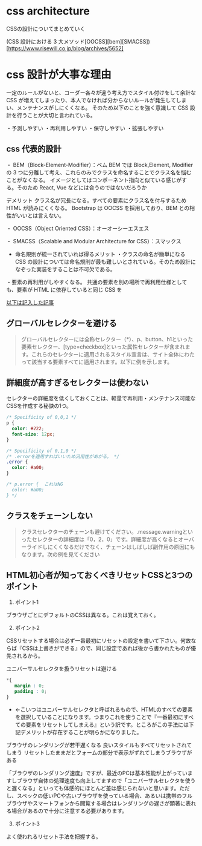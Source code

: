 # css architecture

CSSの設計についてまとめていく

(CSS 設計における 3 大メソッド[OOCSS][bem][SMACSS])[https://www.risewill.co.jp/blog/archives/5652]

# css 設計が大事な理由

一定のルールがないと、コーダー各々が違う考え方でスタイル付けをして余計な CSS が増えてしまったり、本人でなければ分からないルールが発生してしまい、メンテナンスがしにくくなる。
そのため以下のことを強く意識して CSS 設計を行うことが大切と言われている。

・予測しやすい
・再利用しやすい
・保守しやすい
・拡張しやすい

## css 代表的設計

・ BEM（Block-Element-Modifier）：ベム
BEM では Block,Element, Modifier の 3 つに分離して考え、これらのみでクラスを命名することでクラス名を悩むことがなくなる。
イメージとしてはコンポーネント指向と似ている感じがする。そのため React, Vue などには合うのではないだろうか

デメリット
クラス名が冗長になる。すべての要素にクラス名を付与するため HTML が読みにくくなる。
Bootstrap は OOCSS を採用しており、BEM との相性がいいとは言えない。

・ OOCSS（Object Oriented CSS）：オーオーシーエスエス

・ SMACSS（Scalable and Modular Architecture for CSS）：スマックス

- 命名規則が統一されていれば得るメリット
  ・クラスの命名が簡単になる
  CSS の設計については命名規則が最も難しいとされている。そのため設計になぞった実装をすることは不可欠である。

・要素の再利用がしやすくなる。
共通の要素を別の場所で再利用仕様としても、要素が HTML に依存していると同じ CSS を

[以下は記入した記事](https://www.webprofessional.jp/golden-guidelines-for-writing-clean-css/)

## グローバルセレクターを避ける

>グローバルセレクターには全称セレクター（*）、p、button、h1といった要素セレクター、[type=checkbox]といった属性セレクターが含まれます。これらのセレクターに適用されるスタイル宣言は、サイト全体にわたって該当する要素すべてに適用されます。以下に例を示します。

## 詳細度が高すぎるセレクターは使わない

セレクターの詳細度を低くしておくことは、軽量で再利用・メンテナンス可能なCSSを作成する秘訣の1つ。

```css
/* Specificity of 0,0,1 */
p {
  color: #222;
  font-size: 12px;
}

/* Specificity of 0,1,0 */
/* .errorを適用すればいいため汎用性があがる。 */
.error {
  color: #a00;
}

/* p.error {  これはNG
  color: #a00;
} */
```

## クラスをチェーンしない

>クラスセレクターのチェーンも避けてください。.message.warningといったセレクターの詳細度は「0，2，0」です。詳細度が高くなるとオーバーライドしにくくなるだけでなく、チェーンはしばしば副作用の原因にもなります。次の例を見てください


## HTML初心者が知っておくべきリセットCSSと3つのポイント

1. ポイント1

ブラウザごとにデフォルトのCSSは異なる。これは覚えておく。

2. ポイント2

CSSリセットする場合は必ず一番最初にリセットの設定を書いて下さい。何故ならば『CSSは上書きができる』ので、同じ設定であれば後から書かれたものが優先されるから。

ユニバーサルセレクタを扱うリセットは避ける

```css
*{
   margin : 0;
   padding : 0;
}
```

* ←こいつはユニバーサルセレクタと呼ばれるもので、HTMLのすべての要素を選択していることになります。つまりこれを使うことで『一番最初にすべての要素をリセットしてしまえる』という訳です。ところがこの手法には下記デメリットが存在することが明らかになりました。

ブラウザのレンダリングが若干遅くなる
良いスタイルもすべてリセットされてしまう
リセットしたままだとフォームの部分で表示がずれてしまうブラウザがある

「ブラウザのレンダリング速度」ですが、最近のPCは基本性能が上がっていますしブラウザ自体の処理速度も向上してますので「ユニバーサルセレクタを使うと遅くなる」といっても体感的にほとんど差は感じられないと思います。ただし、スペックの低いPCや古いブラウザを使っている場合、あるいは携帯のフルブラウザやスマートフォンから閲覧する場合はレンダリングの遅さが顕著に表れる場合があるので十分に注意する必要があります。

3. ポイント3

よく使われるリセット手法を把握する。
